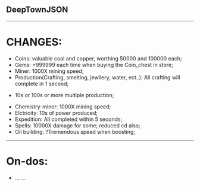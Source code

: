 ## DeepTownJSON  
---
# CHANGES:  
+ Coins: valuable coal and copper, worthing 50000 and 100000 each;
+ Gems: +999999 each time when buying the Coin_chest in store;
+ Miner: 1000X mining speed;
+ Production(Crafting, smelting, jewllery, water, ect..): All crafting will complete in 1 second; 
- 10s or 100s or more multiple production;
+ Chemistry-miner: 1000X mining speed;
+ Elctricity: 10s of power produced;
+ Expedition: All completed within 5 seconds;
+ Spells: 10000X damage for some; reduced cd also;
+ Oil building: ?Tremendous speed when boosting;

---
# On-dos:  
+ ... ...

